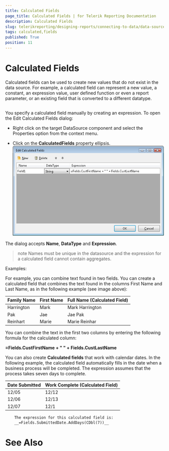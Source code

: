 ```yaml
---
title: Calculated Fields
page_title: Calculated Fields | for Telerik Reporting Documentation
description: Calculated Fields
slug: telerikreporting/designing-reports/connecting-to-data/data-source-components/calculated-fields
tags: calculated,fields
published: True
position: 11
---
```


# Calculated Fields



Calculated fields can be used to create new values         that do not exist in the data source. For example, a calculated field         can represent a new value, a constant, an expression value, user defined         function or even a report parameter, or an existing field that is converted         to a different datatype.       

## 

You specify a calculated field manually by creating an           expression. To open the Edit Calculated Fields dialog:         

* Right click on the target DataSource component and select the Properties option from the context menu.             

* Click on the __CalculatedFields__ property ellipsis.               
  ![](images/CalculatedFields.png)

The dialog accepts __Name__, __DataType__ and           __Expression__.         

>note Names must be unique in the datasource and the expression for a calculated             field cannot contain aggregates.           


Examples:

For example, you can combine text found in two fields. You can           create a calculated field that combines the text found in the columns First Name           and Last Name, as in the following example (see image above):         


| Family Name | First Name | Full Name (Calculated Field) |
| ------ | ------ | ------ |
|Harrington|Mark|Mark Harrington|
|Pak|Jae|Jae Pak|
|Reinhart|Marie|Marie Reinhar|




You can combine the text in the first two columns by entering the following           formula for the calculated column:         

__=Fields.CustFirstName + " " + Fields.CustLastName__

You can also create __Calculated fields__ that work with calendar dates. In the           following example, the calculated field automatically fills in the date when a           business process will be completed. The expression assumes that the process takes           seven days to complete.         


| Date Submitted | Work Complete (Calculated Field) |
| ------ | ------ |
|12/05|12/12|
|12/06|12/13|
|12/07|12/1|


        The expression for this calculated field is:
        __=Fields.SubmittedDate.AddDays(CDbl(7))__

# See Also

